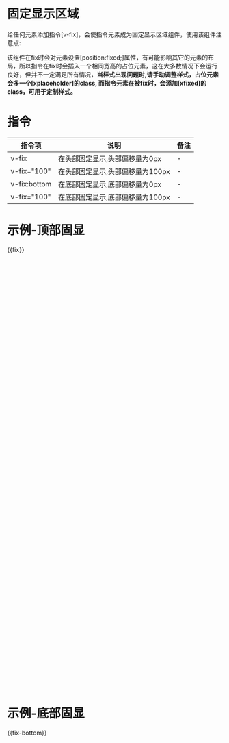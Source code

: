 # 固定显示区域

给任何元素添加指令[v-fix]，会使指令元素成为固定显示区域组件，使用该组件注意点:

该组件在fix时会对元素设置[position:fixed;]属性，有可能影响其它的元素的布局，所以指令在fix时会插入一个相同宽高的占位元素，这在大多数情况下会运行良好，但并不一定满足所有情况，<b>当样式出现问题时,请手动调整样式，占位元素会多一个[xplaceholder]的class, 而指令元素在被fix时，会添加[xfixed]的class，可用于定制样式。</b>

# 指令

| 指令项 | 说明 | 备注 |
| ----- | ----- | ----- |
| v-fix | 在头部固定显示,头部偏移量为0px | - |
| v-fix="100" | 在头部固定显示,头部偏移量为100px | - |
| v-fix:bottom | 在底部固定显示,底部偏移量为0px | - |
| v-fix="100" | 在底部固定显示,底部偏移量为100px | - |

# 示例-顶部固显

{{fix}}

<div style="height: 1000px;"></div>

# 示例-底部固显

{{fix-bottom}}
